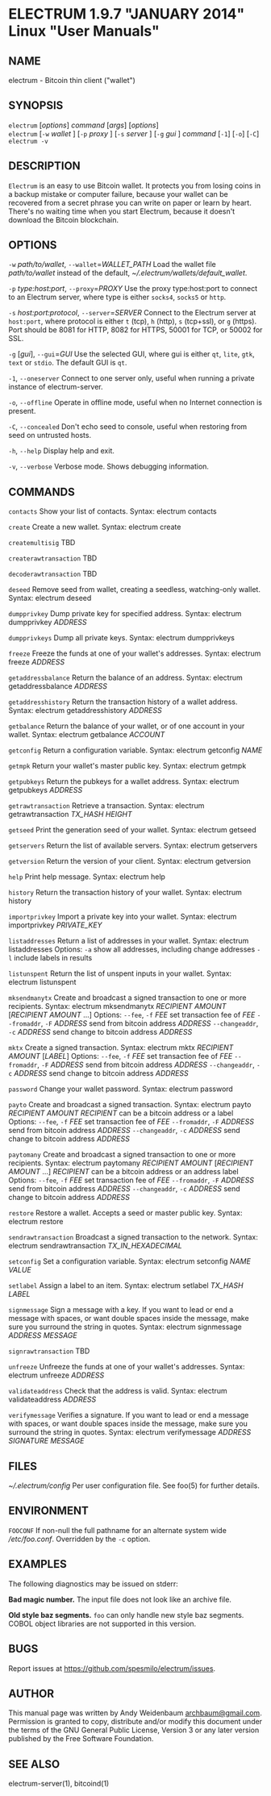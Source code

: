 ELECTRUM 1.9.7 "JANUARY 2014" Linux "User Manuals"
==================================================

NAME
----

electrum - Bitcoin thin client ("wallet")

SYNOPSIS
--------

`electrum` [*options*] *command* [*args*] [*options*]  
`electrum` [`-w` *wallet* ] [`-p` *proxy* ] [`-s` *server* ] [`-g` *gui* ] *command* [`-1`] [`-o`] [`-C`]  
`electrum -v`

DESCRIPTION
-----------

`Electrum` is an easy to use Bitcoin wallet. It protects you from
losing coins in a backup mistake or computer failure, because your
wallet can be recovered from a secret phrase you can write on paper
or learn by heart. There's no waiting time when you start Electrum,
because it doesn't download the Bitcoin blockchain.

OPTIONS
-------

`-w` *path/to/wallet*, `--wallet`=*WALLET_PATH*
  Load the wallet file *path/to/wallet* instead of the default,
  *~/.electrum/wallets/default_wallet*.

`-p` *type:host:port*, `--proxy`=*PROXY*
  Use the proxy type:host:port to connect to an Electrum server,
  where type is either `socks4`, `socks5` or `http`.

`-s` *host:port:protocol*, `--server`=*SERVER*
  Connect to the Electrum server at `host:port`, where protocol is either
  `t` (tcp), `h` (http), `s` (tcp+ssl), or `g` (https). Port should be
  8081 for HTTP, 8082 for HTTPS, 50001 for TCP, or 50002 for SSL.

`-g` [*gui*], `--gui`=*GUI*
  Use the selected GUI, where gui is either `qt`, `lite`, `gtk`, `text`
  or `stdio`. The default GUI is `qt`.

`-1`, `--oneserver`
  Connect to one server only, useful when running a private instance
  of electrum-server.

`-o`, `--offline`
  Operate in offline mode, useful when no Internet connection is present.

`-C`, `--concealed`
  Don't echo seed to console, useful when restoring from seed on
  untrusted hosts.

`-h`, `--help`
  Display help and exit.

`-v`, `--verbose`
  Verbose mode. Shows debugging information.

COMMANDS
--------

`contacts`
  Show your list of contacts.
    Syntax:
      electrum contacts

`create`
  Create a new wallet.
    Syntax:
      electrum create

`createmultisig`
  TBD

`createrawtransaction`
  TBD

`decoderawtransaction`
  TBD

`deseed`
  Remove seed from wallet, creating a seedless, watching-only wallet.
    Syntax:
      electrum deseed

`dumpprivkey`
  Dump private key for specified address.
    Syntax:
      electrum dumpprivkey *ADDRESS*

`dumpprivkeys`
  Dump all private keys.
    Syntax:
      electrum dumpprivkeys

`freeze`
  Freeze the funds at one of your wallet's addresses.
    Syntax:
      electrum freeze *ADDRESS*

`getaddressbalance`
  Return the balance of an address.
    Syntax:
      electrum getaddressbalance *ADDRESS*

`getaddresshistory`
  Return the transaction history of a wallet address.
    Syntax:
      electrum getaddresshistory *ADDRESS*

`getbalance`
  Return the balance of your wallet, or of one account in your wallet.
    Syntax:
      electrum getbalance *ACCOUNT*

`getconfig`
  Return a configuration variable.
    Syntax:
      electrum getconfig *NAME*

`getmpk`
  Return your wallet's master public key.
    Syntax:
      electrum getmpk

`getpubkeys`
  Return the pubkeys for a wallet address.
    Syntax:
      electrum getpubkeys *ADDRESS*

`getrawtransaction`
  Retrieve a transaction.
    Syntax:
      electrum getrawtransaction *TX_HASH* *HEIGHT*

`getseed`
  Print the generation seed of your wallet.
    Syntax:
      electrum getseed

`getservers`
  Return the list of available servers.
    Syntax:
      electrum getservers

`getversion`
  Return the version of your client.
    Syntax:
      electrum getversion

`help`
  Print help message.
    Syntax:
      electrum help

`history`
  Return the transaction history of your wallet.
    Syntax:
      electrum history

`importprivkey`
  Import a private key into your wallet.
    Syntax:
      electrum importprivkey *PRIVATE_KEY*

`listaddresses`
  Return a list of addresses in your wallet.
    Syntax:
      electrum listaddresses
    Options:
      `-a`
        show all addresses, including change addresses
      `-l`
        include labels in results

`listunspent`
  Return the list of unspent inputs in your wallet.
    Syntax:
      electrum listunspent

`mksendmanytx`
  Create and broadcast a signed transaction to one or more recipients.
    Syntax:
      electrum mksendmanytx *RECIPIENT* *AMOUNT* [*RECIPIENT* *AMOUNT* ...]
    Options:
      `--fee`, `-f` *FEE*
        set transaction fee of *FEE*
      `--fromaddr`, `-F` *ADDRESS*
        send from bitcoin address *ADDRESS*
      `--changeaddr`, `-c` *ADDRESS*
        send change to bitcoin address *ADDRESS*

`mktx`
  Create a signed transaction.
    Syntax:
      electrum mktx *RECIPIENT* *AMOUNT* [*LABEL*]
    Options:
      `--fee`, `-f` *FEE*
        set transaction fee of *FEE*
      `--fromaddr`, `-F` *ADDRESS*
        send from bitcoin address *ADDRESS*
      `--changeaddr`, `-c` *ADDRESS*
        send change to bitcoin address *ADDRESS*

`password`
  Change your wallet password.
    Syntax:
      electrum password

`payto`
  Create and broadcast a signed transaction.
    Syntax:
      electrum payto *RECIPIENT* *AMOUNT*
        *RECIPIENT* can be a bitcoin address or a label
    Options:
      `--fee`, `-f` *FEE*
        set transaction fee of *FEE*
      `--fromaddr`, `-F` *ADDRESS*
        send from bitcoin address *ADDRESS*
      `--changeaddr`, `-c` *ADDRESS*
        send change to bitcoin address *ADDRESS*

`paytomany`
  Create and broadcast a signed transaction to one or more recipients.
    Syntax:
      electrum paytomany *RECIPIENT* *AMOUNT* [*RECIPIENT* *AMOUNT* ...]
        *RECIPIENT* can be a bitcoin address or an address label
    Options:
      `--fee`, `-f` *FEE*
        set transaction fee of *FEE*
      `--fromaddr`, `-F` *ADDRESS*
        send from bitcoin address *ADDRESS*
      `--changeaddr`, `-c` *ADDRESS*
        send change to bitcoin address *ADDRESS*

`restore`
  Restore a wallet. Accepts a seed or master public key.
    Syntax:
      electrum restore

`sendrawtransaction`
  Broadcast a signed transaction to the network.
    Syntax:
      electrum sendrawtransaction *TX_IN_HEXADECIMAL*

`setconfig`
  Set a configuration variable.
    Syntax:
      electrum setconfig *NAME* *VALUE*

`setlabel`
  Assign a label to an item.
    Syntax:
      electrum setlabel *TX_HASH* *LABEL*

`signmessage`
  Sign a message with a key. If you want to lead or end a message with
  spaces, or want double spaces inside the message, make sure you surround
  the string in quotes.
    Syntax:
      electrum signmessage *ADDRESS* *MESSAGE*

`signrawtransaction`
  TBD

`unfreeze`
  Unfreeze the funds at one of your wallet's addresses.
    Syntax:
      electrum unfreeze *ADDRESS*

`validateaddress`
  Check that the address is valid.
    Syntax:
      electrum validateaddress *ADDRESS*

`verifymessage`
  Verifies a signature. If you want to lead or end a message with spaces,
  or want double spaces inside the message, make sure you surround the
  string in quotes.
    Syntax:
      electrum verifymessage *ADDRESS* *SIGNATURE* *MESSAGE*

FILES
-----

*~/.electrum/config*
  Per user configuration file. See foo(5) for further details.

ENVIRONMENT
-----------

`FOOCONF`
  If non-null the full pathname for an alternate system wide
  */etc/foo.conf*. Overridden by the `-c` option.

EXAMPLES
--------

The following diagnostics may be issued on stderr:

**Bad magic number.**
  The input file does not look like an archive file.

**Old style baz segments.**
  `foo` can only handle new style baz segments. COBOL object libraries
  are not supported in this version.

BUGS
----

Report issues at https://github.com/spesmilo/electrum/issues.

AUTHOR
------

This manual page was written by Andy Weidenbaum
<archbaum@gmail.com>. Permission is granted to copy, distribute and/or
modify this document under the terms of the GNU General Public License,
Version 3 or any later version published by the Free Software Foundation.

SEE ALSO
--------

electrum-server(1), bitcoind(1)
